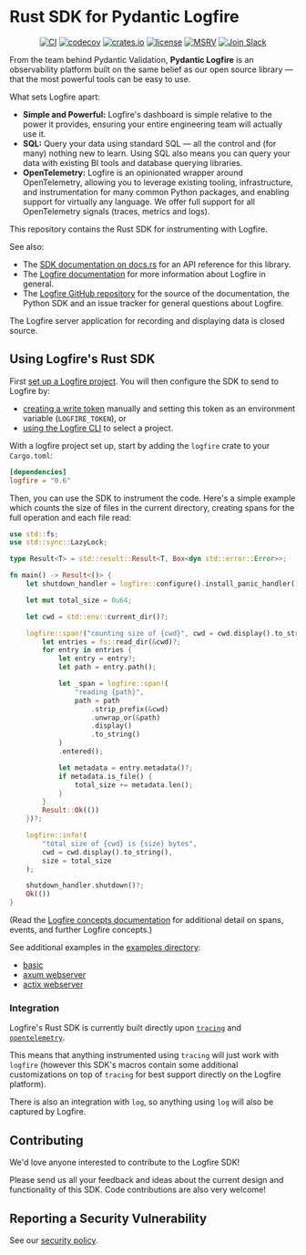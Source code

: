 # Rust SDK for Pydantic Logfire

<p align="center">
  <a href="https://github.com/pydantic/logfire-rust/actions?query=event%3Apush+branch%3Amain+workflow%3ACI"><img src="https://github.com/pydantic/logfire-rust/actions/workflows/main.yml/badge.svg?event=push" alt="CI" /></a>
  <a href="https://codecov.io/gh/pydantic/logfire-rust"><img src="https://codecov.io/gh/pydantic/logfire-rust/graph/badge.svg?token=735CNGCGFD" alt="codecov" /></a>
  <a href="https://crates.io/crates/logfire"><img src="https://img.shields.io/crates/v/logfire.svg?logo=rust" alt="crates.io" /></a>
  <a href="https://github.com/pydantic/logfire-rust/blob/main/LICENSE"><img src="https://img.shields.io/github/license/pydantic/logfire-rust.svg" alt="license" /></a>
  <a href="https://github.com/pydantic/logfire"><img src="https://img.shields.io/crates/msrv/logfire.svg?logo=rust" alt="MSRV" /></a>
  <a href="https://logfire.pydantic.dev/docs/join-slack/"><img src="https://img.shields.io/badge/Slack-Join%20Slack-4A154B?logo=slack" alt="Join Slack" /></a>
</p>

From the team behind Pydantic Validation, **Pydantic Logfire** is an observability platform built on the same belief as our open source library — that the most powerful tools can be easy to use.

What sets Logfire apart:

- **Simple and Powerful:** Logfire's dashboard is simple relative to the power it provides, ensuring your entire engineering team will actually use it.
- **SQL:** Query your data using standard SQL — all the control and (for many) nothing new to learn. Using SQL also means you can query your data with existing BI tools and database querying libraries.
- **OpenTelemetry:** Logfire is an opinionated wrapper around OpenTelemetry, allowing you to leverage existing tooling, infrastructure, and instrumentation for many common Python packages, and enabling support for virtually any language. We offer full support for all OpenTelemetry signals (traces, metrics and logs).

This repository contains the Rust SDK for instrumenting with Logfire.

See also:
 - The [SDK documentation on docs.rs](https://docs.rs/logfire) for an API reference for this library.
 - The [Logfire documentation](https://logfire.pydantic.dev/docs/) for more information about Logfire in general.
 - The [Logfire GitHub repository](https://github.com/pydantic/logfire) for the source of the documentation, the Python SDK and an issue tracker for general questions about Logfire.

The Logfire server application for recording and displaying data is closed source.

## Using Logfire's Rust SDK

First [set up a Logfire project](https://logfire.pydantic.dev/docs/#logfire). You will then configure the SDK to send to Logfire by:
- [creating a write token](https://logfire.pydantic.dev/docs/how-to-guides/create-write-tokens/) manually and setting this token as an environment variable (`LOGFIRE_TOKEN`), or
- [using the Logfire CLI](https://logfire.pydantic.dev/docs/#instrument) to select a project.

With a logfire project set up, start by adding the `logfire` crate to your `Cargo.toml`:

```toml
[dependencies]
logfire = "0.6"
```

Then, you can use the SDK to instrument the code. Here's a simple example which counts the size of files in the current directory, creating spans for the full operation and each file read:


```rust
use std::fs;
use std::sync::LazyLock;

type Result<T> = std::result::Result<T, Box<dyn std::error::Error>>;

fn main() -> Result<()> {
    let shutdown_handler = logfire::configure().install_panic_handler().finish()?;

    let mut total_size = 0u64;

    let cwd = std::env::current_dir()?;

    logfire::span!("counting size of {cwd}", cwd = cwd.display().to_string()).in_scope(|| {
        let entries = fs::read_dir(&cwd)?;
        for entry in entries {
            let entry = entry?;
            let path = entry.path();

            let _span = logfire::span!(
                "reading {path}",
                path = path
                    .strip_prefix(&cwd)
                    .unwrap_or(&path)
                    .display()
                    .to_string()
            )
            .entered();

            let metadata = entry.metadata()?;
            if metadata.is_file() {
                total_size += metadata.len();
            }
        }
        Result::Ok(())
    })?;

    logfire::info!(
        "total size of {cwd} is {size} bytes",
        cwd = cwd.display().to_string(),
        size = total_size
    );

    shutdown_handler.shutdown()?;
    Ok(())
}
```

(Read the [Logfire concepts documentation](https://logfire.pydantic.dev/docs/concepts/) for additional detail on spans, events, and further Logfire concepts.)

See additional examples in the [examples directory](https://github.com/pydantic/logfire-rust/tree/main/examples):

- [basic](https://github.com/pydantic/logfire-rust/tree/main/examples/basic.rs)
- [axum webserver](https://github.com/pydantic/logfire-rust/tree/main/examples/axum.rs)
- [actix webserver](https://github.com/pydantic/logfire-rust/tree/main/examples/actix-web.rs)

### Integration

Logfire's Rust SDK is currently built directly upon [`tracing`](https://docs.rs/tracing/latest/tracing/) and [`opentelemetry`](https://github.com/open-telemetry/opentelemetry-rust/).

This means that anything instrumented using `tracing` will just work with `logfire` (however this SDK's macros contain some additional customizations on top of `tracing` for best support directly on the Logfire platform).

There is also an integration with `log`, so anything using `log` will also be captured by Logfire.

## Contributing

We'd love anyone interested to contribute to the Logfire SDK!

Please send us all your feedback and ideas about the current design and functionality of this SDK. Code contributions are also very welcome!

## Reporting a Security Vulnerability

See our [security policy](https://github.com/pydantic/logfire-rust/security).
